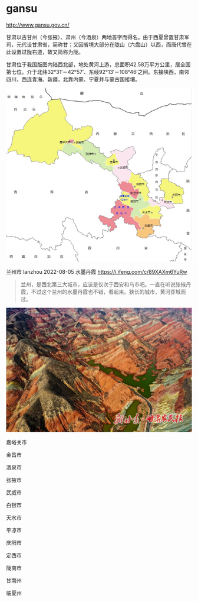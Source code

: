 # gansu

http://www.gansu.gov.cn/

甘肃以古甘州（今张掖）、肃州（今酒泉）两地首字而得名。由于西夏曾置甘肃军司，元代设甘肃省，简称甘；又因省境大部分在陇山（六盘山）以西，而唐代曾在此设置过陇右道，故又简称为陇。

甘肃位于我国版图内陆西北部，地处黄河上游，总面积42.58万平方公里，居全国第七位。介于北纬32°31′－42°57′、东经92°13′－108°46′之间。东接陕西，南邻四川，西连青海、新疆，北靠内蒙、宁夏并与蒙古国接壤。

![甘肃](gansu.jpeg)

兰州市 lanzhou 2022-08-05 水墨丹霞 https://i.ifeng.com/c/89XAXm6YuRw

> 兰州，是西北第三大城市，应该是仅次于西安和乌市吧。一直在听说张掖丹霞，不过这个兰州的水墨丹霞也不错，看起来。狭长的城市，黄河穿城而过。

![兰州](lanzhou.jpeg)

嘉峪关市

金昌市

酒泉市

张掖市

武威市

白银市

天水市

平凉市

庆阳市

定西市

陇南市

甘南州

临夏州